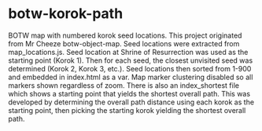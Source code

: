# botw-korok-path
BOTW map with numbered korok seed locations.
This project originated from Mr Cheeze botw-object-map.
Seed locations were extracted from map_locations.js.
Seed location at Shrine of Resurrection was used as the starting point (Korok 1).
Then for each seed, the closest unvisited seed was determined (Korok 2, Korok 3, etc.).
Seed locations then sorted from 1-900 and embedded in index.html as a var.
Map marker clustering disabled so all markers shown regardless of zoom.
There is also an index_shortest file which shows a starting point
that yields the shortest overall path.
This was developed by determining the overall path distance using each korok as
the starting point, then picking the starting korok yielding the shortest overall path.
